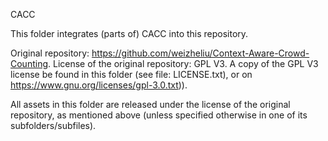 CACC

This folder integrates (parts of) CACC into this repository.

Original repository: https://github.com/weizheliu/Context-Aware-Crowd-Counting.
License of the original repository: GPL V3.
A copy of the GPL V3 license be found in this folder (see file: LICENSE.txt), or on https://www.gnu.org/licenses/gpl-3.0.txt)).

All assets in this folder are released under the license of the original repository, as mentioned above (unless specified otherwise in one of its subfolders/subfiles).